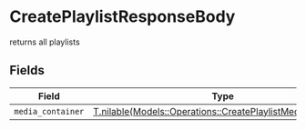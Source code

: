 # CreatePlaylistResponseBody

returns all playlists


## Fields

| Field                                                                                                                  | Type                                                                                                                   | Required                                                                                                               | Description                                                                                                            |
| ---------------------------------------------------------------------------------------------------------------------- | ---------------------------------------------------------------------------------------------------------------------- | ---------------------------------------------------------------------------------------------------------------------- | ---------------------------------------------------------------------------------------------------------------------- |
| `media_container`                                                                                                      | [T.nilable(Models::Operations::CreatePlaylistMediaContainer)](../../models/operations/createplaylistmediacontainer.md) | :heavy_minus_sign:                                                                                                     | N/A                                                                                                                    |